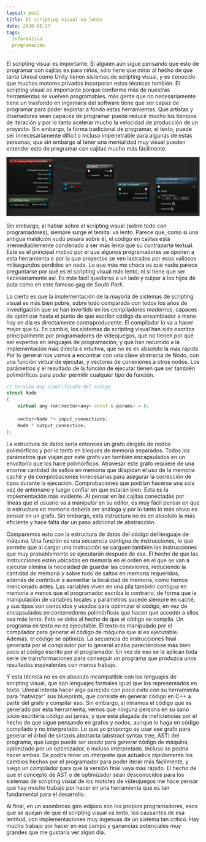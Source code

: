 ```yaml
---
layout: post
title: El scripting visual va lento
date: 2020-05-27
tags:
  informática
  programación
---
```

El scripting visual es importante. Si alguien aún sigue pensando que esto de programar con cajitas es para niños, sólo tiene que mirar al hecho de que tanto Unreal como Unity tienen sistemas de scripting visual, y es conocido que muchos motores privados incorporan estas técnicas también. El scripting visual es importante porque conforme más de nuestras herramientas se vuelven programables, más gente que no necesariamente tiene un trasfondo en ingeniaría del software tiene que ser capaz de programar para poder explotar a fondo estas herramientas. Que artistas y diseñadores sean capaces de programar puede reducir mucho los tiempos de iteración y por lo tanto acelerar mucho la velocidad de producción de un proyecto. Sin embargo, la forma tradicional de programar, el texto, puede ser innecesariamente difícil o incluso impenetrable para algunas de estas personas, que sin embargo al tener una mentalidad muy visual pueden entender esto de programar con cajitas mucho más fácilmente.

![Blueprints de Unreal](/images/blueprints.png)

Sin embargo, al hablar sobre el scripting visual (sobre todo con programadores), siempre surge el temita: va lento. Parece que, como si una antigua maldición vudú pesara sobre él, el código en cajitas está irremediablemente condenado a ser más lento que su contraparte textual. Este es el principal motivo por el que algunos programadores se oponen a esta herramienta o por la que proyectos se ven lastrados por esos valiosos milisegundos perdidos en nada. Lo que más me choca es que nadie parece preguntarse por qué es el scripting visual más lento, ni si tiene que ser necesariamente así. Es más fácil quedarse a un lado y culpar a los hijos de puta como en este famoso gag de *South Park*.

<youtube id="0vr6a3Cdk6k" />

Lo cierto es que la implementación de la mayoría de sistemas de scripting visual es más bien pobre, sobre todo comparada con todos los años de investigación que se han invertido en los compiladores modernos, capaces de optimizar hasta el punto de que escribir código de ensamblador a mano hoy en día es directamente contraproducente. El compilador lo va a hacer mejor que tú. En cambio, los sistemas de scripting visual han sido escritos principalmente por programadores de videojuegos, que no tienen por qué ser expertos en lenguajes de programación, y que han recurrido a la implementación más directa e intuitiva, que no es en absoluto la más rápida. Por lo general nos vamos a encontrar con una clase abstracta de Nodo, con una función virtual de ejecutar, y vectores de conexiones a otros nodos. Los parámetros y el resultado de la función de ejecutar tienen que ser también polimórficos para poder permitir cualquier tipo de función.

```cpp
// Versión muy simplificada del código
struct Node
{
	virtual any run(vector<any> const & params) = 0;

	vector<Node *> input_connections;
	Node * output_connection;
};
```

La estructura de datos sería entonces un grafo dirigido de nodos polimórficos y por lo tanto en bloques de memoria separados. Todos los parámetros que viajan por este grafo van también encapsulados en un envoltorio que los hace polimórficos. Atravesar este grafo requiere de una enorme cantidad de saltos en memoria que dilapidan el uso de la memoria caché y de comprobaciones innecesarias para asegurar la corrección de tipos durante la ejecución. Comprobaciones que podrían hacerse una sola vez de antemano y luego confiar en que estarán bien. Esta es la implementación más evidente. Al pensar en las cajitas conectadas por líneas que el usuario va a manipular en su editor, es muy fácil pensar en que la estructura en memoria debería ser análoga y por lo tanto lo más obvio es pensar en un grafo. Sin embargo, esta estructura no es en absoluto la más eficiente y hace falta dar un paso adicional de abstracción.

Comparemos esto con la estructura de datos del código del lenguaje de máquina. Una función es una secuencia contigua de instrucciones, lo que permite que al cargar una instrucción se carguen también las instrucciones que muy probablemente se ejecutarán después de esa. El hecho de que las instrucciones estén ubicadas en memoria en el orden en el que se van a ejecutar elimina la necesidad de guardar las conexiones, reduciendo la cantidad de memoria y sobre todo de saltos en memoria requeridos, además de contribuir a aumentar la localidad de memoria, como hemos mencionado antes. Las variables viven en una pila también contigua en memoria a menos que el programador escriba lo contrario, de forma que la manipulación de variables locales y parámetros sucede siempre en caché, y sus tipos son conocidos y usados para optimizar el código, en vez de encapsulados en contenedores polimórficos que hacen que acceder a ellos sea más lento. Esto se debe al hecho de que el código se compila. Un programa en texto no es ejecutable. El texto es manipulado por el compilador para generar el código de máquina que sí es ejecutable. Además, el código se optimiza. La secuencia de instrucciones final generada por el compilador por lo general acaba pareciéndose más bien poco al código escrito por el programador. En vez de eso se le aplican toda serie de transformaciones para conseguir un programa que produzca unos resultados equivalentes con menos trabajo.

Y esta técnica no es en absoluto incompatible con los lenguajes de scripting visual, que son lenguajes formales igual que los representados en texto. Unreal intenta hacer algo parecido con poco éxito con su herramienta para “nativizar” sus blueprints, que consiste en generar código en C++ a partir del grafo y compilar eso. Sin embargo, si miramos el código que es generado por esta herramienta, vemos que ninguna persona en su sano juicio escribiría código así jamás, y que está plagada de ineficiencias por el hecho de que sigue pensando en grafos y nodos, aunque lo haga en código compilado y no interpretado. Lo que yo propongo es usar ese grafo para generar el árbol de sintaxis abstracta (abstract syntax tree, AST) del programa, que luego puede ser usado para generar código de máquina, optimizado por un optimizador, o incluso interpretado. Incluso se podría hacer ambas. Se podría tener un intérprete que actualice rápidamente los cambios hechos por el programador para poder iterar más fácilmente, y luego un compilador para que la versión final vaya más rápido. El hecho de que el concepto de AST o de optimizador sean desconocidos para los sistemas de scripting visual de los motores de videojuegos me hace pensar que hay mucho trabajo por hacer en una herramienta que es tan fundamental para el desarrollo.

Al final, en un asombroso giro edípico son los propios programadores, esos que se quejan de que el scripting visual va lento, los causantes de esa lentitud, con implementaciones muy ingenuas de un sistema tan crítico. Hay mucho trabajo por hacer en ese campo y ganancias potenciales muy grandes que me gustaría ver algún día.